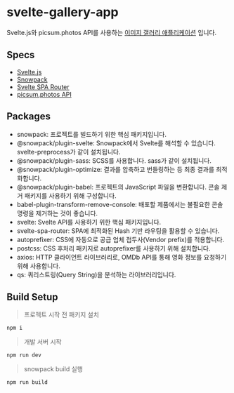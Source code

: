 # svelte-gallery-app
Svelte.js와 picsum.photos API를 사용하는 [이미지 갤러리 애플리케이션](https://compassionate-khorana-f823ff.netlify.app/) 입니다.

## Specs
+ [Svelte.js](https://svelte.dev/)
+ [Snowpack](https://www.snowpack.dev/)
+ [Svelte SPA Router](https://github.com/ItalyPaleAle/svelte-spa-router)
+ [picsum.photos API](https://picsum.photos/)

## Packages
+ snowpack: 프로젝트를 빌드하기 위한 핵심 패키지입니다.
+ @snowpack/plugin-svelte: Snowpack에서 Svelte를 해석할 수 있습니다. svelte-preprocess가 같이 설치됩니다.
+ @snowpack/plugin-sass: SCSS를 사용합니다. sass가 같이 설치됩니다.
+ @snowpack/plugin-optimize: 결과를 압축하고 번들링하는 등 최종 결과를 최적화합니다.
+ @snowpack/plugin-babel: 프로젝트의 JavaScript 파일을 변환합니다. 콘솔 제거 패키지를 사용하기 위해 구성합니다.
+ babel-plugin-transform-remove-console: 배포할 제품에서는 불필요한 콘솔 명령을 제거하는 것이 좋습니다.
+ svelte: Svelte API를 사용하기 위한 핵심 패키지입니다.
+ svelte-spa-router: SPA에 최적화된 Hash 기반 라우팅을 활용할 수 있습니다.
+ autoprefixer: CSS에 자동으로 공급 업체 접두사(Vendor prefix)를 적용합니다.
+ postcss: CSS 후처리 패키지로 autoprefixer를 사용하기 위해 설치합니다.
+ axios: HTTP 클라이언트 라이브러리로, OMDb API를 통해 영화 정보를 요청하기 위해 사용합니다.
+ qs: 쿼리스트링(Query String)을 분석하는 라이브러리입니다.

## Build Setup
> 프로젝트 시작 전 패키지 설치
```
npm i
```
> 개발 서버 시작
```
npm run dev
```
> snowpack build 실행
```
npm run build
```
